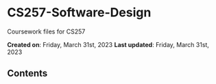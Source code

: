 # CS257-Software-Design

Coursework files for CS257

**Created on**: Friday, March 31st, 2023
**Last updated**: Friday, March 31st, 2023

## Contents
